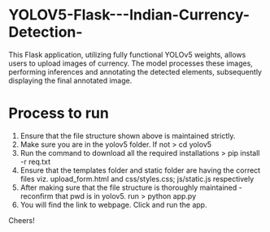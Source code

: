 # YOLOV5-Flask---Indian-Currency-Detection-
This Flask application, utilizing fully functional YOLOv5 weights, allows users to upload images of currency. The model processes these images, performing inferences and annotating the detected elements, subsequently displaying the final annotated image.


# Process to run
1) Ensure that the file structure shown above is maintained strictly.
2) Make sure you are in the yolov5 folder. If not > cd yolov5
3) Run the command to download all the required installations > pip install -r req.txt
4) Ensure that the templates folder and static folder are having the correct files viz. upload_form.html and css/styles.css; js/static.js respectively
5) After making sure that the file structure is thoroughly maintained - reconfirm that pwd is in yolov5. run > python app.py
6) You will find the link to webpage. Click and run the app. 

Cheers!

